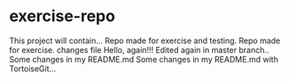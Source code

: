 # exercise-repo
This project will contain...
Repo made for exercise and testing.
Repo made for exercise.
changes file
Hello, again!!!
Edited again in master branch..
Some changes in my README.md
Some changes in my README.md with TortoiseGit...
